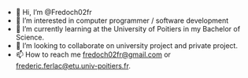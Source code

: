 - 👋 Hi, I’m @Fredoch02fr
- 👀 I’m interested in computer programmer / software development
- 🌱 I’m currently learning at the University of Poitiers in my Bachelor of Science.
- 💞️ I’m looking to collaborate on university project and private project.
- 📫 How to reach me fredoch02fr@gmail.com or frederic.ferlac@etu.univ-poitiers.fr.

<!---
Fredoch02fr is a ✨ special ✨ repository because its `README.md` (this file) appears on your GitHub profile.
You can click the Preview link to take a look at your changes.
--->
